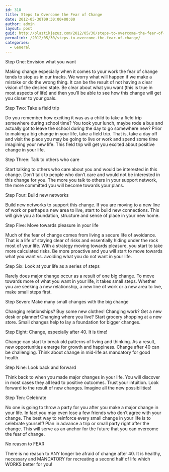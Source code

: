 ```yaml
---
id: 318
title: Steps to Overcome the Fear of Change
date: 2012-05-30T09:30:00+00:00
author: admin
layout: post
guid: http://plaztikjezuz.com/2012/05/30/steps-to-overcome-the-fear-of-change/
permalink: /2012/05/30/steps-to-overcome-the-fear-of-change/
categories:
  - General
---
```

Step One: Envision what you want

Making change especially when it comes to your work the fear of change tends to stop us in our tracks. We worry what will happen if we make a mistake or do the wrong thing. It can be the result of not having a clear vision of the desired state. Be clear about what you want (this is true in most aspects of life) and then you&#8217;ll be able to see how this change will get you closer to your goals.

Step Two: Take a field trip

Do you remember how exciting it was as a child to take a field trip somewhere during school time? You took your lunch, maybe rode a bus and actually got to leave the school during the day to go somewhere new? Prior to making a big change in your life, take a field trip. That is, take a day off and visit the place you may be going to live or work and spend some time imagining your new life. This field trip will get you excited about positive change in your life.

Step Three: Talk to others who care

Start talking to others who care about you and would be interested in this change. Don&#8217;t talk to people who don&#8217;t care and would not be interested in this change for you. The more you talk to others in your support network, the more committed you will become towards your plans.

Step Four: Build new networks

Build new networks to support this change. If you are moving to a new line of work or perhaps a new area to live, start to build new connections. This will give you a foundation, structure and sense of place in your new home.

Step Five: Move towards pleasure in your life

Much of the fear of change comes from living a secure life of avoidance. That is a life of staying clear of risks and essentially hiding under the rock most of your life. With a strategy moving towards pleasure, you start to take more calculated risks. Be more proactive and you will start to move towards what you want vs. avoiding what you do not want in your life.

Step Six: Look at your life as a series of steps

Rarely does major change occur as a result of one big change. To move towards more of what you want in your life, it takes small steps. Whether you are seeking a new relationship, a new line of work or a new area to live, make small steps first.

Step Seven: Make many small changes with the big change

Changing relationships? Buy some new clothes! Changing work? Get a new desk or planner! Changing where you live? Start grocery shopping at a new store. Small changes help to lay a foundation for bigger changes.

Step Eight: Change, especially after 40. It is time!

Change can start to break old patterns of living and thinking. As a result, new opportunities emerge for growth and happiness. Change after 40 can be challenging. Think about change in mid-life as mandatory for good health.

Step Nine: Look back and forward

Think back to when you made major changes in your life. You will discover in most cases they all lead to positive outcomes. Trust your intuition. Look forward to the result of new changes. Imagine all the new possibilities!

Step Ten: Celebrate

No one is going to throw a party for you after you make a major change in your life. In fact you may even lose a few friends who don&#8217;t agree with your change. The best way to reinforce every small change in your life is to celebrate yourself! Plan in advance a trip or small party right after the change. This will serve as an anchor for the future that you can overcome the fear of change.

No reason to FEAR

There is no reason to ANY longer be afraid of change after 40. It is healthy, necessary and MANDATORY for recreating a second half of life which WORKS better for you!